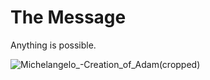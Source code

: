 # The Message
Anything is possible.

![Michelangelo_-_Creation_of_Adam_(cropped)](https://github.com/user-attachments/assets/cffd9ac8-cbbb-4c0e-9ecc-49da98df2ca9)
